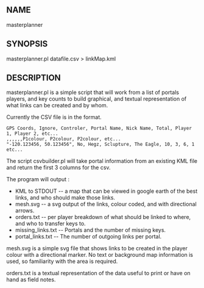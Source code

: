 ## NAME
masterplanner

## SYNOPSIS
masterplanner.pl datafile.csv > linkMap.kml

## DESCRIPTION

masterplanner.pl is a simple script that will work from a list of portals 
players, and key counts to build graphical, and textual representation of what
links can be created and by whom.

Currently the CSV file is in the format.

    GPS Coords, Ignore, Controler, Portal Name, Nick Name, Total, Player 1, Player 2, etc...
    ,,,,,,P1colour, P2colour, P2colour, etc...
    "-120.123456, 50.123456", No, Hegz, Sclupture, The Eagle, 10, 3, 6, 1
    etc...

The script csvbuilder.pl will take portal information from an existing KML file
and return the first 3 columns for the csv.

The program will output :
 * KML to STDOUT -- a map that can be viewed in google earth of the best links, and who should make those links.
 * mesh.svg      -- a svg output of the links, colour coded, and with directional arrows.
 * orders.txt    -- per player breakdown of what should be linked to where, and who to transfer keys to.
 * missing\_links.txt  -- Portals and the number of missing keys.
 * portal\_links.txt  -- The number of outgoing links per portal.

mesh.svg is a simple svg file that shows links to be created in the player 
colour with a directional marker. No text or background map information is 
used, so familiarity with the area is required.

orders.txt is a textual representation of the data useful to print or have on
hand as field notes.
